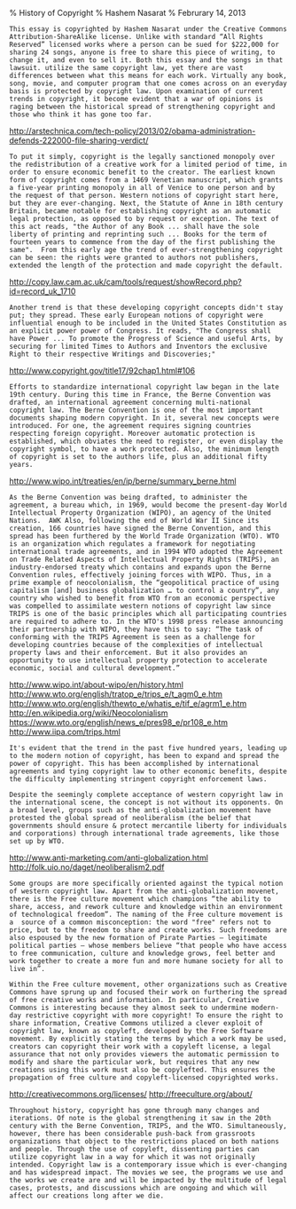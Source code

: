 % History of Copyright
% Hashem Nasarat
% Februrary 14, 2013

	This essay is copyrighted by Hashem Nasarat under the Creative Commons Attribution-ShareAlike license. Unlike with standard “All Rights Reserved” licensed works where a person can be sued for $222,000 for sharing 24 songs, anyone is free to share this piece of writing, to change it, and even to sell it. Both this essay and the songs in that lawsuit. utilize the same copyright law, yet there are vast differences between what this means for each work. Virtually any book, song, movie, and computer program that one comes across on an everyday basis is protected by copyright law. Upon examination of current trends in copyright, it become evident that a war of opinions is raging between the historical spread of strengthening copyright and those who think it has gone too far.

http://arstechnica.com/tech-policy/2013/02/obama-administration-defends-222000-file-sharing-verdict/

	To put it simply, copyright is the legally sanctioned monopoly over the redistribution of a creative work for a limited period of time, in order to ensure economic benefit to the creator. The earliest known form of copyright comes from a 1469 Venetian manuscript, which grants a five-year printing monopoly in all of Venice to one person and by the request of that person. Western notions of copyright start here, but they are ever-changing. Next, the Statute of Anne in 18th century Britain, became notable for establishing copyright as an automatic legal protection, as opposed to by request or exception. The text of this act reads, "the Author of any Book ... shall have the sole liberty of printing and reprinting such ... Books for the term of fourteen years to commence from the day of the first publishing the same".  From this early age the trend of ever-strengthening copyright can be seen: the rights were granted to authors not publishers, extended the length of the protection and made copyright the default.

http://copy.law.cam.ac.uk/cam/tools/request/showRecord.php?id=record_uk_1710

	Another trend is that these developing copyright concepts didn't stay put; they spread. These early European notions of copyright were influential enough to be included in the United States Constitution as an explicit power power of Congress. It reads, "The Congress shall have Power ... To promote the Progress of Science and useful Arts, by securing for limited Times to Authors and Inventors the exclusive Right to their respective Writings and Discoveries;" 

http://www.copyright.gov/title17/92chap1.html#106

	Efforts to standardize international copyright law began in the late 19th century. During this time in France, the Berne Convention was drafted, an international agreement concerning multi-national copyright law. The Berne Convention is one of the most important documents shaping modern copyright. In it, several new concepts were introduced. For one, the agreement requires signing countries respecting foreign copyright. Moreover automatic protection is established, which obviates the need to register, or even display the copyright symbol, to have a work protected. Also, the minimum length of copyright is set to the authors life, plus an additional fifty years. 

http://www.wipo.int/treaties/en/ip/berne/summary_berne.html

	As the Berne Convention was being drafted, to administer the agreement, a bureau which, in 1969, would become the present-day World Intellectual Property Organization (WIPO), an agency of the United Nations.  AWK Also, following the end of World War II Since its creation, 166 countries have signed the Berne Convention, and this spread has been furthered by the World Trade Organization (WTO). WTO is an organization which regulates a framework for negotiating international trade agreements, and in 1994 WTO adopted the Agreement on Trade Related Aspects of Intellectual Property Rights (TRIPS), an industry-endorsed treaty which contains and expands upon the Berne Convention rules, effectively joining forces with WIPO. Thus, in a prime example of neocolonialism, the “geopolitical practice of using capitalism [and] business globalization … to control a country”, any country who wished to benefit from WTO from an economic perspective was compelled to assimilate western notions of copyright law since TRIPS is one of the basic principles which all participating countries are required to adhere to. In the WTO's 1998 press release announcing their partnership with WIPO, they have this to say: “The task of conforming with the TRIPS Agreement is seen as a challenge for developing countries because of the complexities of intellectual property laws and their enforcement. But it also provides an opportunity to use intellectual property protection to accelerate economic, social and cultural development.”

http://www.wipo.int/about-wipo/en/history.html
http://www.wto.org/english/tratop_e/trips_e/t_agm0_e.htm
http://www.wto.org/english/thewto_e/whatis_e/tif_e/agrm1_e.htm
http://en.wikipedia.org/wiki/Neocolonialism
https://www.wto.org/english/news_e/pres98_e/pr108_e.htm
http://www.iipa.com/trips.html

	It's evident that the trend in the past five hundred years, leading up to the modern notion of copyright, has been to expand and spread the power of copyright. This has been accomplished by international agreements and tying copyright law to other economic benefits, despite the difficulty implementing stringent copyright enforcement laws. 

	Despite the seemingly complete acceptance of western copyright law in the international scene, the concept is not without its opponents. On a broad level, groups such as the anti-globalization movement have protested the global spread of neoliberalism (the belief that governments should ensure & protect mercantile liberty for individuals and corporations) through international trade agreements, like those set up by WTO.

http://www.anti-marketing.com/anti-globalization.html
http://folk.uio.no/daget/neoliberalism2.pdf

	Some groups are more specifically oriented against the typical notion of western copyright law. Apart from the anti-globalization movenet, there is the Free culture movement which champions “the ability to share, access, and rework culture and knowledge within an environment of technological freedom”. The naming of the Free culture movement is a  source of a common misconception: the word "free" refers not to price, but to the freedom to share and create works. Such freedoms are also espoused by the new formation of Pirate Parties – legitimate political parties – whose members believe “that people who have access to free communication, culture and knowledge grows, feel better and work together to create a more fun and more humane society for all to live in”. 

	Within the Free culture movement, other organizations such as Creative Commons have sprung up and focused their work on furthering the spread of free creative works and information. In particular, Creative Commons is interesting because they almost seek to undermine modern-day restrictive copyright with more copyright! To ensure the right to share information, Creative Commons utilized a clever exploit of copyright law, known as copyleft, developed by the Free Software movement. By explicitly stating the terms by which a work may be used, creators can copyright their work with a copyleft license, a legal assurance that not only provides viewers the automatic permission to modify and share the particular work, but requires that any new creations using this work must also be copylefted. This ensures the propagation of free culture and copyleft-licensed copyrighted works.  

http://creativecommons.org/licenses/
http://freeculture.org/about/

	Throughout history, copyright has gone through many changes and iterations. Of note is the global strengthening it saw in the 20th century with the Berne Convention, TRIPS, and the WTO. Simultaneously, however, there has been considerable push-back from grassroots organizations that object to the restrictions placed on both nations and people. Through the use of copyleft, dissenting parties can utilize copyright law in a way for which it was not originally intended. Copyright law is a contemporary issue which is ever-changing and has widespread impact. The movies we see, the programs we use and the works we create are and will be impacted by the multitude of legal cases, protests, and discussions which are ongoing and which will affect our creations long after we die.

